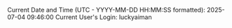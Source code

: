 Current Date and Time (UTC - YYYY-MM-DD HH:MM:SS formatted): 2025-07-04 09:46:00
Current User's Login: luckyaiman
